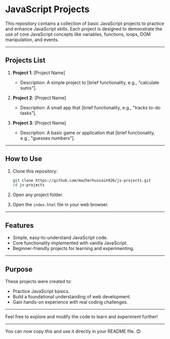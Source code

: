 # JavaScript Projects  

This repository contains a collection of basic JavaScript projects to practice and enhance JavaScript skills. Each project is designed to demonstrate the use of core JavaScript concepts like variables, functions, loops, DOM manipulation, and events.  

---

## Projects List  

1. **Project 1**: [Project Name]  
   - Description: A simple project to [brief functionality, e.g., "calculate sums"].  

2. **Project 2**: [Project Name]  
   - Description: A small app that [brief functionality, e.g., "tracks to-do tasks"].  

3. **Project 3**: [Project Name]  
   - Description: A basic game or application that [brief functionality, e.g., "guesses numbers"].  

---

## How to Use  

1. Clone this repository:  
   ```bash
   git clone https://github.com/mazherhussain926/js-projects.git
   cd js-projects
   ```  

2. Open any project folder.  

3. Open the `index.html` file in your web browser.  

---

## Features  

- Simple, easy-to-understand JavaScript code.  
- Core functionality implemented with vanilla JavaScript.  
- Beginner-friendly projects for learning and experimenting.  

---

## Purpose  

These projects were created to:  
- Practice JavaScript basics.  
- Build a foundational understanding of web development.  
- Gain hands-on experience with real coding challenges.  

---

Feel free to explore and modify the code to learn and experiment further!  

--- 

You can now copy this and use it directly in your README file. 😊
